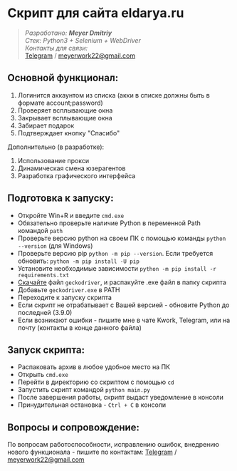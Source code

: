 Скрипт для сайта eldarya.ru
=====================
> *Разработано: **Meyer Dmitriy*** <br />
> *Стек: Python3 + Selenium + WebDriver* <br />
> *Контакты для связи:* <br />
> [Telegram](https://t.me/meyerwork) / meyerwork22@gmail.com

Основной функционал:
-----------------------------------

1. Логинится аккаунтом из списка 
   (акки в списке должны быть в формате account;password)
2. Проверяет всплывающие окна
3. Закрывает всплывающие окна
4. Забирает подарок
5. Подтверждает кнопку "Спасибо"

Дополнительно (в разработке):
1. Использование прокси
2. Динамическая смена юзерагентов
3. Разработка графического интерфейса

Подготовка к запуску:
-----------------------------------
+ Откройте Win+R и введите `cmd.exe`
+ Обязательно проверьте наличие Python в переменной Path командой `path`
+ Проверьте версию python на своем ПК с помощью команды `python --version` (для Windows)
+ Проверьте версию pip `python -m pip --version`. Если требуется обновить: `python -m pip install -U pip`
+ Установите необходимые зависимости `python -m pip install -r requirements.txt`
+ [Скачайте](https://github.com/mozilla/geckodriver/releases/) файл `geckodriver`, и распакуйте .exe файл в папку скрипта
+ Добавьте `geckodriver.exe` в PATH
+ Переходите к запуску скрипта
+ Если скрипт не отрабатывает с Вашей версией - обновите Python до последней (3.9.0)
+ Если возникают ошибки - пишите мне в чате Kwork, Telegram, или на почту (контакты в конце данного файла)

Запуск скрипта:
-----------------------------------
+ Распаковать архив в любое удобное место на ПК
+ Открыть `cmd.exe`
+ Перейти в директорию со скриптом c помощью `cd`
+ Запустить скрипт командой `python main.py`
+ После завершения работы, скрипт выдаст уведомление в консоли
+ Принудительная остановка - `Ctrl + C` в консоли


Вопросы и сопровождение:
-----------------------------------
По вопросам работоспособности, исправлению ошибок, внедрению нового функционала - пишите по контактам:
[Telegram](https://t.me/meyerwork) / meyerwork22@gmail.com